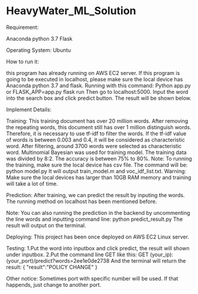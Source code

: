 # HeavyWater_ML_Solution

Requirement:

Anaconda python 3.7
Flask

Operating System:
Ubuntu

How to run it:

this program has already running on AWS EC2 server. If this program is going to be executed in localhost, please make sure the local device has Anaconda python 3.7 and flask. Running with this command:
Python app.py
or
FLASK_APP=app.py flask run
Then go to localhost:5000. 
Input the word into the search box and click predict button. The result will be shown below.

Implement Details:

Training:
This training document has over 20 million words. After removing the repeating words, this document still has over 1 million distinguish words. Therefore, it is necessary to use tf-idf to filter the words.
If the tf-idf value of words is between 0.003 and 0.4, it will be considered as characteristic word. After filtering, around 3700 words were selected as characteristic word.
Multinomial Bayesian was used for training model. The training data was divided by 8:2. The accuracy is between 75% to 80%.
Note: To running the training, make sure the local device has csv file. The command will be:
python model.py
It will output train_model.m and voc_idf_list.txt. 
Warning: Make sure the local devices has larger than 10GB RAM memory and training will take a lot of time.

Prediction:
After training, we can predict the result by inputing the words. The running method on localhost has been mentioned before. 

Note:
You can also running the prediction in the backend by uncommenting the line words and inputting command line:
python predict_result.py
The result will output on the terminal.

Deploying:
This project has been once deployed on AWS EC2 Linux server. 

Testing:
1.Put the word into inputbox and click predict, the result will shown under inputbox. 
2.Put the command line GET like this:
GET (your_ip):(your_port)/predict?words=2ee1e0de2738
And the terminal will return the result:
{
  "result":"POLICY CHANGE"
}

Other notice:
Sometimes port with specific number will be used. If that happends, just change to another port. 
